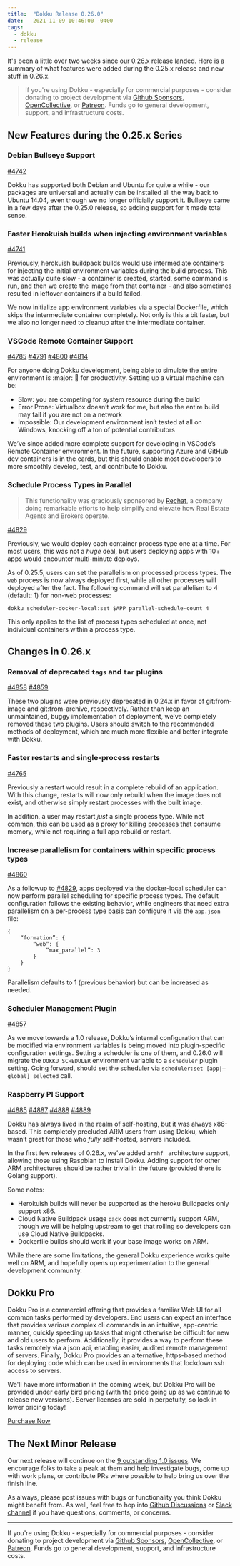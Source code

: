 ```yaml
---
title:  "Dokku Release 0.26.0"
date:   2021-11-09 10:46:00 -0400
tags:
  - dokku
  - release
---
```


It's been a little over two weeks since our 0.26.x release landed. Here is a summary of what features were added during the 0.25.x release and new stuff in 0.26.x.

> If you're using Dokku - especially for commercial purposes - consider donating to project development via [Github Sponsors](https://github.com/sponsors/dokku), [OpenCollective](https://opencollective.com/dokku), or [Patreon](https://www.patreon.com/dokku). Funds go to general development, support, and infrastructure costs.

## New Features during the 0.25.x Series

### Debian Bullseye Support

[#4742](https://github.com/dokku/dokku/pull/4742)

Dokku has supported both Debian and Ubuntu for quite a while - our packages are universal and actually can be installed all the way back to Ubuntu 14.04, even though we no longer officially support it. Bullseye came in a few days after the 0.25.0 release, so adding support for it made total sense.

### Faster Herokuish builds when injecting environment variables

[#4741](https://github.com/dokku/dokku/pull/4741)

Previously, herokuish buildpack builds would use intermediate containers for injecting the initial environment variables during the build process. This was actually quite slow - a container is created, started, some command is run, and then we create the image from that container - and also sometimes resulted in leftover containers if a build failed.

We now initialize app environment variables via a special Dockerfile, which skips the intermediate container completely. Not only is this a bit faster, but we also no longer need to cleanup after the intermediate container.

### VSCode Remote Container Support

[#4785](https://github.com/dokku/dokku/pull/4785)
[#4791](https://github.com/dokku/dokku/pull/4791)
[#4800](https://github.com/dokku/dokku/pull/4800)
[#4814](https://github.com/dokku/dokku/pull/4814)

For anyone doing Dokku development, being able to simulate the entire environment is :major: :key: for productivity. Setting up a virtual machine can be:

- Slow: you are competing for system resource during the build
- Error Prone: Virtualbox doesn’t work for me, but also the entire build may fail if you are not on a network
- Impossible: Our development environment isn’t tested at all on Windows, knocking off a ton of potential contributors

We’ve since added more complete support for developing in VSCode’s Remote Container environment. In the future, supporting Azure and GitHub dev containers is in the cards, but this should enable most developers to more smoothly develop, test, and contribute to Dokku.

### Schedule Process Types in Parallel

> This functionality was graciously sponsored by [Rechat](https://rechat.com/), a company doing remarkable efforts to help simplify and elevate how Real Estate Agents and Brokers operate. 

[#4829](https://github.com/dokku/dokku/pull/4829)

Previously, we would deploy each container process type one at a time. For most users, this was not a _huge_ deal, but users deploying apps with 10+ apps would encounter multi-minute deploys.

As of 0.25.5, users can set the parallelism on processed process types. The `web` process is now always deployed first, while all other processes will deployed after the fact. The following command will set parallelism to 4 (default: 1) for non-web processes:

```
dokku scheduler-docker-local:set $APP parallel-schedule-count 4
```
This only applies to the list of process types scheduled at once, not individual containers within a process type.

## Changes in 0.26.x

### Removal of deprecated `tags` and `tar` plugins

[#4858](https://github.com/dokku/dokku/pull/4858)
[#4859](https://github.com/dokku/dokku/pull/4859)

These two plugins were previously deprecated in 0.24.x in favor of git:from-image and git:from-archive, respectively. Rather than keep an unmaintained, buggy implementation of deployment, we’ve completely removed these two plugins. Users should switch to the recommended methods of deployment, which are much more flexible and better integrate with Dokku.

### Faster restarts and single-process restarts

[#4765](https://github.com/dokku/dokku/pull/4765)

Previously a restart would result in a complete rebuild of an application. With this change, restarts will now only rebuild when the image does not exist, and otherwise simply restart processes with the built image.

In addition, a user may restart _just_ a single process type. While not common, this can be used as a proxy for killing processes that consume memory, while not requiring a full app rebuild or restart.

### Increase parallelism for containers within specific process types

[#4860](https://github.com/dokku/dokku/pull/4860)

As a followup to [#4829](https://github.com/dokku/dokku/pull/4829), apps deployed via the docker-local scheduler can now perform parallel scheduling for specific process types. The default configuration follows the existing behavior, while engineers that need extra parallelism on a per-process type basis can configure it via the `app.json` file:

```
{
    “formation”: {
        “web”: {
            “max_parallel”: 3
        }
    }
}
```

Parallelism defaults to 1 (previous behavior) but can be increased as needed.

### Scheduler Management Plugin

[#4857](https://github.com/dokku/dokku/pull/4857)

As we move towards a 1.0 release, Dokku’s internal configuration that can be modified via environment variables is being moved into plugin-specific configuration settings. Setting a scheduler is one of them, and 0.26.0 will migrate the `DOKKU_SCHEDULER` environment variable to a `scheduler` plugin setting. Going forward, should set the scheduler via `scheduler:set [app|—global] selected` call.

### Raspberry PI Support

[#4885](https://github.com/dokku/dokku/pull/4885)
[#4887](https://github.com/dokku/dokku/pull/4887)
[#4888](https://github.com/dokku/dokku/pull/4888)
[#4889](https://github.com/dokku/dokku/pull/4889)

Dokku has always lived in the realm of self-hosting, but it was always x86-based. This completely precluded ARM users from using Dokku, which wasn’t great for those who _fully_ self-hosted, servers included.

In the first few releases of 0.26.x, we’ve added `armhf ` architecture support, allowing those using Raspbian to install Dokku. Adding support for other ARM architectures should be rather trivial in the future (provided there is Golang support).

Some notes:

- Herokuish builds will never be supported as the heroku Buildpacks only support x86.
- Cloud Native Buildpack usage `pack` does not currently support ARM, though we will be helping upstream to get that rolling so developers can use Cloud Native Buildpacks.
- Dockerfile builds should work if your base image works on ARM. 

While there are some limitations, the general Dokku experience works quite well on ARM, and hopefully opens up experimentation to the general development community.

## Dokku Pro

Dokku Pro is a commercial offering that provides a familiar Web UI for all common tasks performed by developers. End users can expect an interface that provides various complex cli commands in an intuitive, app-centric manner, quickly speeding up tasks that might otherwise be difficult for new and old users to perform. Additionally, it provides a way to perform these tasks remotely via a json api, enabling easier, audited remote management of servers. Finally, Dokku Pro provides an alternative, https-based method for deploying code which can be used in environments that lockdown ssh access to servers.

We'll have more information in the coming week, but Dokku Pro will be provided under early bird pricing (with the price going up as we continue to release new versions). Server licenses are sold in perpetuity, so lock in lower pricing today!

<a data-dpd-type="button" data-text="PURCHASE NOW" data-variant="price-right" data-button-size="dpd-large" data-bg-color="469d3d" data-bg-color-hover="5cc052" data-text-color="ffffff" data-pr-bg-color="ffffff" data-pr-color="000000" data-lightbox="1" href="https://dokku.dpdcart.com/cart/add?product_id=217344&amp;method_id=236878">Purchase Now</a><script src="https://dokku.dpdcart.com/dpd.js"></script>

## The Next Minor Release

Our next release will continue on the [9 outstanding 1.0 issues](https://github.com/dokku/dokku/milestone/16). We encourage folks to take a peak at them and help investigate bugs, come up with work plans, or contribute PRs where possible to help bring us over the finish line.

As always, please post issues with bugs or functionality you think Dokku might benefit from. As well, feel free to hop into [Github Discussions](https://github.com/dokku/dokku/discussions) or [Slack channel](https://glider-slackin.herokuapp.com/) if you have questions, comments, or concerns.

---

If you're using Dokku - especially for commercial purposes - consider donating to project development via [Github Sponsors](https://github.com/sponsors/dokku), [OpenCollective](https://opencollective.com/dokku), or [Patreon](https://www.patreon.com/dokku). Funds go to general development, support, and infrastructure costs.
